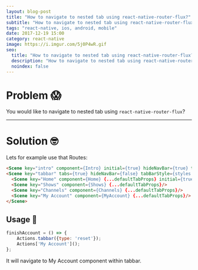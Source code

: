 ```yaml
---
layout: blog-post
title: "How to navigate to nested tab using react-native-router-flux?"
subtitle: "How to navigate to nested tab using react-native-router-flux?"
tags: "react-native, ios, android, mobile"
date: 2017-12-19 15:00
category: react-native
image: https://i.imgur.com/5j0P4wR.gif
seo:
  title: "How to navigate to nested tab using react-native-router-flux?"
  description: "How to navigate to nested tab using react-native-router-flux?"
  noindex: false
--- 
```


# Problem 😱

You would like to navigate to nested tab using `react-native-router-flux`?

---

# Solution 🤓

Lets for example use that Routes:

```html
<Scene key="intro" component={Intro} initial={true} hideNavBar={true} title="PythonicNinja"/>
<Scene key="tabbar" tabs={true} hideNavBar={false} tabBarStyle={styles.navigationTabBar} hideBackImage={true}>
  <Scene key="Home" component={Home} {...defaultTabProps} initial={true}/>
  <Scene key="Shows" component={Shows} {...defaultTabProps}/>
  <Scene key="Channels" component={Channels} {...defaultTabProps}/>
  <Scene key="My Account" component={MyAccount} {...defaultTabProps}/>
</Scene>
```

## Usage 📱

```javascript
finishAccount = () => {
    Actions.tabbar({type: 'reset'});
    Actions['My Account']();
};
```

It will navigate to My Account component within tabbar.
